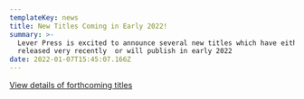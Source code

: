 ```yaml
---
templateKey: news
title: New Titles Coming in Early 2022!
summary: >-
  Lever Press is excited to announce several new titles which have either been
  released very recently  or will publish in early 2022
date: 2022-01-07T15:45:07.166Z
---
```





<a href="assets/lever_coming2022_flyer.pdf">View details of forthcoming titles</a>